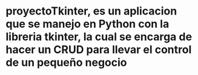 # proyectoTkinter, es un aplicacion que se manejo en Python con la libreria tkinter, la cual se encarga de hacer un CRUD para llevar el control de un pequeño negocio
